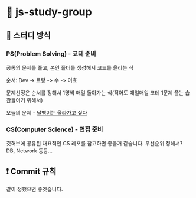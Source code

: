 # 🚀 js-study-group

## 📝 스터디 방식

### PS(Problem Solving) - 코테 준비
공통의 문제를 풀고, 본인 폴더를 생성해서 코드를 올리는 식 

순서: Dev -> 르랑 -> 수 -> 이효 

문제선정은 순서를 정해서 1명씩 매일 돌아가는 식(적어도 매일매일 코테 1문제 풀는 습관들이기 위해서) 

오늘의 문제 - [달팽이는 올라가고 싶다](https://www.acmicpc.net/problem/2869)


### CS(Computer Science) - 면접 준비
깃허브에 공유된 대표적인 CS 레포를 참고하면 좋을거 같습니다. 우선순위 정해서? DB, Network 등등...


 
## ❗ Commit 규칙
같이 정했으면 좋겟습니다. 

